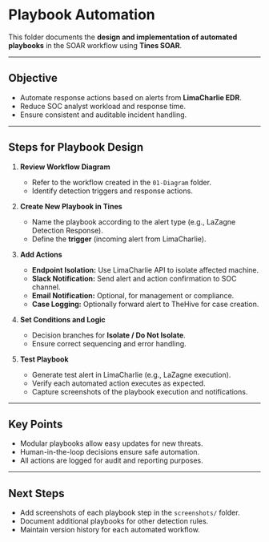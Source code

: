 # Playbook Automation

This folder documents the **design and implementation of automated playbooks** in the SOAR workflow using **Tines SOAR**.

---

## **Objective**
- Automate response actions based on alerts from **LimaCharlie EDR**.
- Reduce SOC analyst workload and response time.
- Ensure consistent and auditable incident handling.

---

## **Steps for Playbook Design**

1. **Review Workflow Diagram**
   - Refer to the workflow created in the `01-Diagram` folder.
   - Identify detection triggers and response actions.

2. **Create New Playbook in Tines**
   - Name the playbook according to the alert type (e.g., LaZagne Detection Response).
   - Define the **trigger** (incoming alert from LimaCharlie).

3. **Add Actions**
   - **Endpoint Isolation:** Use LimaCharlie API to isolate affected machine.
   - **Slack Notification:** Send alert and action confirmation to SOC channel.
   - **Email Notification:** Optional, for management or compliance.
   - **Case Logging:** Optionally forward alert to TheHive for case creation.

4. **Set Conditions and Logic**
   - Decision branches for **Isolate / Do Not Isolate**.
   - Ensure correct sequencing and error handling.

5. **Test Playbook**
   - Generate test alert in LimaCharlie (e.g., LaZagne execution).
   - Verify each automated action executes as expected.
   - Capture screenshots of the playbook execution and notifications.

---

## **Key Points**
- Modular playbooks allow easy updates for new threats.
- Human-in-the-loop decisions ensure safe automation.
- All actions are logged for audit and reporting purposes.

---

## **Next Steps**
- Add screenshots of each playbook step in the `screenshots/` folder.
- Document additional playbooks for other detection rules.
- Maintain version history for each automated workflow.
